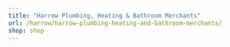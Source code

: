 ```yaml
---
title: "Harrow Plumbing, Heating & Bathroom Merchants"
url: /harrow/harrow-plumbing-heating-and-bathroom-merchants/
shop: shop
---
```

